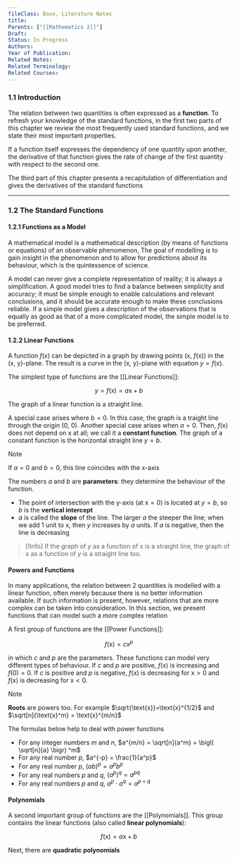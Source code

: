 ```yaml
---
fileClass: Base, Literature Notes
title: 
Parents: ["[[Mathematics 2]]"]
Draft: 
Status: In Progress
Authors: 
Year of Publication: 
Related Notes: 
Related Terminology: 
Related Courses: 
---
```

### 1.1 Introduction
The relation between two quantities is often expressed as a **function**. To refresh your knowledge of the standard functions, in the first two parts of this chapter we review the most frequently used standard functions, and we state their most important properties. 

If a function itself expresses the dependency of one quantity upon another, the derivative of that function gives the rate of change of the first quantity with respect to the second one.

The third part of this chapter presents a recapitulation of differentiation and gives the derivatives of the standard functions

---
### 1.2 The Standard Functions
#### 1.2.1 Functions as a Model
A mathematical model is a mathematical description (by means of functions or equations) of an observable phenomenon, The goal of modelling is to gain insight in the phenomenon and to allow for predictions about its behaviour, which is the quintessence of science.

A model can never give a complete representation of reality; it is always a simplification. A good model tries to find a balance between simplicity and accuracy; it must be simple enough to enable calculations and relevant conclusions, and it should be accurate enough to make these conclusions reliable. If a simple model gives a description of the observations that is equally as good as that of a more complicated model, the simple model is to be preferred. 

#### 1.2.2 Linear Functions
A function $f$(x) can be depicted in a graph by drawing points (x, $f$(x)) in the (x, y)-plane. The result is a curve in the (x, y)-plane with equation $y=f$(x).

The simplest type of functions are the [[Linear Functions]]: 

$$
y=f(\text{x})=a \text{x}+b
$$

The graph of a linear function is a straight line.

A special case arises where $b=0$. In this case, the graph is a traight line through the origin (0, 0). Another special case arises when $a=0$. Then, $f$(x) does not depend on x at all; we call it a **constant function**. The graph of a constant function is the horizontal straight line $y=b$. 

>[!Note]
>If $a=0$ and $b=0$, this line coincides with the x-axis

The numbers $a$ and $b$ are **parameters**: they determine the behaviour of the function. 
- The point of intersection with the y-axis (at $\text{x}=0$) is located at $y=b$, so $b$ is the **vertical intercept**
- $a$ is called the **slope** of the line. The larger $a$ the steeper the line; when we add 1 unit to x, then $y$ increases by $a$ units. If $a$ is negative, then the line is decreasing

>[!Info]
>If the graph of $y$ as a function of $\text{x}$ is a straight line, the graph of $\text{x}$ as a function of $y$ is a straight line too. 

#### Powers and Functions
In many applications, the relation between 2 quantities is modelled with a linear function, often merely because there is no better information available. If such information is present, however, relations that are more complex can be taken into consideration. In this section, we present functions that can model such a more complex relation

A first group of functions are the [[Power Functions]]: 

$$
f(\text{x})=c\text{x}^p
$$

in which $c$ and $p$ are the parameters. These functions can model very different types of behaviour. If $c$ and $p$ are positive, $f(\text{x})$ is increasing and $f(0)=0$. If $c$ is positive and $p$ is negative, $f(\text{x})$ is decreasing for $\text{x} \gt 0$ and $f(\text{x})$ is decreasing for $\text{x} \lt 0$. 

>[!Note]
>**Roots** are powers too. For example $\sqrt{\text{x}}=\text{x}^{1/2}$ and $\sqrt[n]{\text{x}^m} = \text{x}^{m/n}$

The formulas below help to deal with power functions
- For any integer numbers $m$ and $n$, $a^{m/n} = \sqrt[n]{a^m} = \bigl( \sqrt[n]{a} \bigr) ^m$
- For any real number $p$, $a^{-p} = \frac{1}{a^p}$
- For any real number $p$, $(ab)^p = a^p b^p$
- For any real numbers $p$ and $q$, $(a^p)^q = a^{pq}$ 
- For any real numbers $p$ and $q$, $a^p \cdot a^q = a^{p+q}$

#### Polynomials
A second important group of functions are the [[Polynomials]]. This group contains the linear functions (also called **linear polynomials**): 

$$
f(\text{x})=a \text{x} +b
$$

Next, there are **quadratic polynomials**

